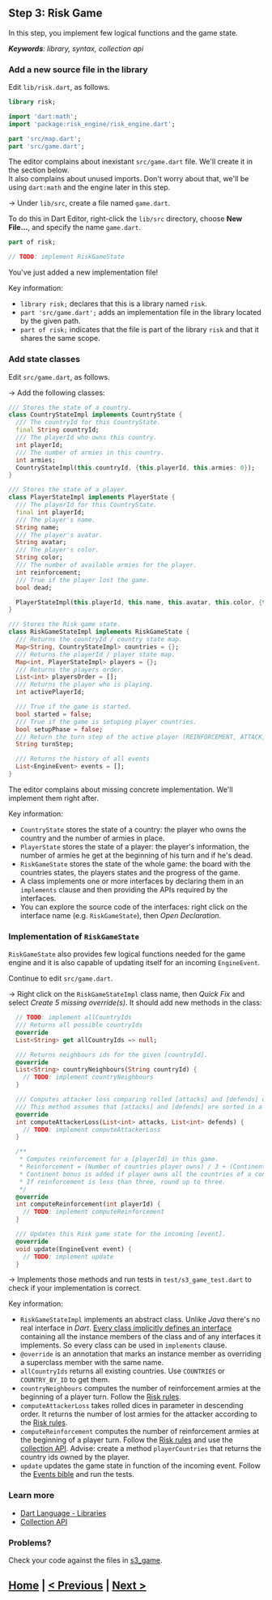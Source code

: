 ## Step 3: Risk Game

In this step, you implement few logical functions and the game state.

_**Keywords**: library, syntax, collection api_


### Add a new source file in the library

Edit `lib/risk.dart`, as follows.

```Dart
library risk;

import 'dart:math';
import 'package:risk_engine/risk_engine.dart';

part 'src/map.dart';
part 'src/game.dart';
```

The editor complains about inexistant `src/game.dart` file. We'll create it in the section below.  
It also complains about unused imports. Don't worry about that, we'll be using `dart:math` and the engine later in this step.

&rarr; Under `lib/src`, create a file named `game.dart`.

To do this in Dart Editor, right-click the `lib/src` directory, choose **New File...**, and specify the name `game.dart`.

```Dart
part of risk;

// TODO: implement RiskGameState
```

You've just added a new implementation file!

Key information:

* `library risk;` declares that this is a library named `risk`.
* `part 'src/game.dart';` adds an implementation file in the library located by the given path.
* `part of risk;` indicates that the file is part of the library `risk` and that it shares the same scope.

### Add state classes

Edit `src/game.dart`, as follows.

&rarr; Add the following classes:

```Dart
/// Stores the state of a country.
class CountryStateImpl implements CountryState {
  /// The countryId for this CountryState.
  final String countryId;
  /// The playerId who owns this country.
  int playerId;
  /// The number of armies in this country.
  int armies;
  CountryStateImpl(this.countryId, {this.playerId, this.armies: 0});
}

/// Stores the state of a player.
class PlayerStateImpl implements PlayerState {
  /// The playerId for this CountryState.
  final int playerId;
  /// The player's name.
  String name;
  /// The player's avatar.
  String avatar;
  /// The player's color.
  String color;
  /// The number of available armies for the player.
  int reinforcement;
  /// True if the player lost the game.
  bool dead;

  PlayerStateImpl(this.playerId, this.name, this.avatar, this.color, {this.reinforcement: 0, this.dead: false});
}

/// Stores the Risk game state.
class RiskGameStateImpl implements RiskGameState {
  /// Returns the countryId / country state map.
  Map<String, CountryStateImpl> countries = {};
  /// Returns the playerId / player state map.
  Map<int, PlayerStateImpl> players = {};
  /// Returns the players order.
  List<int> playersOrder = [];
  /// Returns the player who is playing.
  int activePlayerId;

  /// True if the game is started.
  bool started = false;
  /// True if the game is setuping player countries.
  bool setupPhase = false;
  /// Return the turn step of the active player (REINFORCEMENT, ATTACK, FORTIFICATION).
  String turnStep;

  /// Returns the history of all events
  List<EngineEvent> events = [];
}
```

The editor complains about missing concrete implementation. We'll implement them right after.

Key information:

* `CountryState` stores the state of a country: the player who owns the country and the number of armies in place.
* `PlayerState` stores the state of a player: the player's information, the number of armies he get at the beginning of his turn and if he's dead.
* `RiskGameState` stores the state of the whole game: the board with the countries states, the players states and the progress of the game.
* A class implements one or more interfaces by declaring them in an `implements` clause and then providing the APIs required by the interfaces. 
* You can explore the source code of the interfaces: right click on the interface name (e.g. `RiskGameState`), then _Open Declaration_. 

### Implementation of `RiskGameState`

`RiskGameState` also provides few logical functions needed for the game engine and it is also capable of updating itself for an incoming `EngineEvent`.

Continue to edit `src/game.dart`.

&rarr; Right click on the `RiskGameStateImpl` class name, then _Quick Fix_ and select _Create 5 missing override(s)_. It should add new methods in the class:

```Dart
  // TODO: implement allCountryIds
  /// Returns all possible countryIds
  @override
  List<String> get allCountryIds => null;

  /// Returns neighbours ids for the given [countryId].
  @override
  List<String> countryNeighbours(String countryId) {
    // TODO: implement countryNeighbours
  }

  /// Computes attacker loss comparing rolled [attacks] and [defends] dices.
  /// This method assumes that [attacks] and [defends] are sorted in a descending order
  @override
  int computeAttackerLoss(List<int> attacks, List<int> defends) {
    // TODO: implement computeAttackerLoss
  }

  /**
   * Computes reinforcement for a [playerId] in this game.
   * Reinforcement = (Number of countries player owns) / 3 + (Continent bonus)
   * Continent bonus is added if player owns all the countries of a continent.
   * If reinforcement is less than three, round up to three.
   */
  @override
  int computeReinforcement(int playerId) {
    // TODO: implement computeReinforcement
  }

  /// Updates this Risk game state for the incoming [event].
  @override
  void update(EngineEvent event) {
    // TODO: implement update
  }
```

&rarr; Implements those methods and run tests in `test/s3_game_test.dart` to check if your implementation is correct.

Key information:
* `RiskGameStateImpl` implements an abstract class. Unlike _Java_ there's no real interface in _Dart_. [Every class implicitly defines an interface](https://www.dartlang.org/docs/dart-up-and-running/contents/ch02.html#ch02-implicit-interfaces) containing all the instance members of the class and of any interfaces it implements. So every class can be used in `implements` clause.
* `@override` is an annotation that marks an instance member as overriding a superclass member with the same name.
* `allCountryIds` returns all existing countries. Use `COUNTRIES` or `COUNTRY_BY_ID` to get them.
* `countryNeighbours` computes the number of reinforcement armies at the beginning of a player turn. Follow the [Risk rules](rules.md#risk-game-rules).
* `computeAttackerLoss` takes rolled dices in parameter in descending order. It returns the number of lost armies for the attacker according to the [Risk rules](rules.md#risk-game-rules).
* `computeReinforcement` computes the number of reinforcement armies at the beginning of a player turn. Follow the [Risk rules](rules.md#risk-game-rules) and use the [collection API](https://api.dartlang.org/apidocs/channels/stable/dartdoc-viewer/dart-core.Iterable).
  Advise: create a method `playerCountries` that returns the country ids owned by the player.
* `update` updates the game state in function of the incoming event. Follow the [Events bible](events.md#risk-game-events) and run the tests.

### Learn more
 - [Dart Language - Libraries](https://www.dartlang.org/docs/dart-up-and-running/contents/ch02.html#libraries)
 - [Collection API](https://api.dartlang.org/apidocs/channels/stable/dartdoc-viewer/dart-core.Iterable)

### Problems?
Check your code against the files in [s3_game](../samples/s3_game).

## [Home](../README.md#code-lab-polymerdart) | [< Previous](step-2.md#step-2-dart-classes) | [Next >](step-4.md#step-4-polymer-custom-element)
